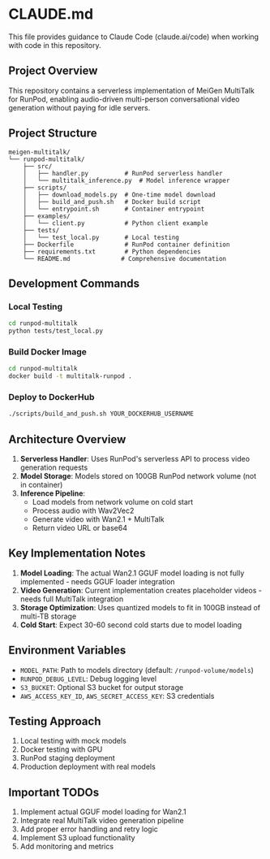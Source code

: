 # CLAUDE.md

This file provides guidance to Claude Code (claude.ai/code) when working with code in this repository.

## Project Overview

This repository contains a serverless implementation of MeiGen MultiTalk for RunPod, enabling audio-driven multi-person conversational video generation without paying for idle servers.

## Project Structure

```
meigen-multitalk/
└── runpod-multitalk/
    ├── src/
    │   ├── handler.py          # RunPod serverless handler
    │   └── multitalk_inference.py  # Model inference wrapper
    ├── scripts/
    │   ├── download_models.py  # One-time model download
    │   ├── build_and_push.sh   # Docker build script
    │   └── entrypoint.sh       # Container entrypoint
    ├── examples/
    │   └── client.py           # Python client example
    ├── tests/
    │   └── test_local.py       # Local testing
    ├── Dockerfile              # RunPod container definition
    ├── requirements.txt        # Python dependencies
    └── README.md              # Comprehensive documentation
```

## Development Commands

### Local Testing
```bash
cd runpod-multitalk
python tests/test_local.py
```

### Build Docker Image
```bash
cd runpod-multitalk
docker build -t multitalk-runpod .
```

### Deploy to DockerHub
```bash
./scripts/build_and_push.sh YOUR_DOCKERHUB_USERNAME
```

## Architecture Overview

1. **Serverless Handler**: Uses RunPod's serverless API to process video generation requests
2. **Model Storage**: Models stored on 100GB RunPod network volume (not in container)
3. **Inference Pipeline**: 
   - Load models from network volume on cold start
   - Process audio with Wav2Vec2
   - Generate video with Wan2.1 + MultiTalk
   - Return video URL or base64

## Key Implementation Notes

1. **Model Loading**: The actual Wan2.1 GGUF model loading is not fully implemented - needs GGUF loader integration
2. **Video Generation**: Current implementation creates placeholder videos - needs full MultiTalk integration
3. **Storage Optimization**: Uses quantized models to fit in 100GB instead of multi-TB storage
4. **Cold Start**: Expect 30-60 second cold starts due to model loading

## Environment Variables

- `MODEL_PATH`: Path to models directory (default: `/runpod-volume/models`)
- `RUNPOD_DEBUG_LEVEL`: Debug logging level
- `S3_BUCKET`: Optional S3 bucket for output storage
- `AWS_ACCESS_KEY_ID`, `AWS_SECRET_ACCESS_KEY`: S3 credentials

## Testing Approach

1. Local testing with mock models
2. Docker testing with GPU
3. RunPod staging deployment
4. Production deployment with real models

## Important TODOs

1. Implement actual GGUF model loading for Wan2.1
2. Integrate real MultiTalk video generation pipeline
3. Add proper error handling and retry logic
4. Implement S3 upload functionality
5. Add monitoring and metrics